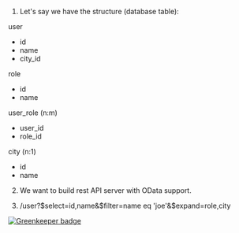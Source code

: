1. Let's say we have the structure (database table):  

user
- id
- name
- city_id

role
- id
- name

user_role (n:m)
- user_id
- role_id

city (n:1)
- id
- name

2. We want to build rest API server with OData support.

3. /user?$select=id,name&$filter=name eq 'joe'&$expand=role,city



[![Greenkeeper badge](https://badges.greenkeeper.io/unlight/example-backend-api.svg)](https://greenkeeper.io/)